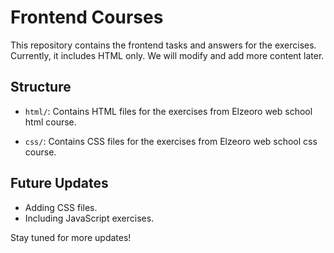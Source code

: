 # Frontend Courses

This repository contains the frontend tasks and answers for the exercises. Currently, it includes HTML only. We will modify and add more content later.

## Structure

- `html/`: Contains HTML files for the exercises from Elzeoro web school html course.

- `css/`: Contains CSS files for the exercises from Elzeoro web school css course.

## Future Updates

- Adding CSS files.
- Including JavaScript exercises.

Stay tuned for more updates!





